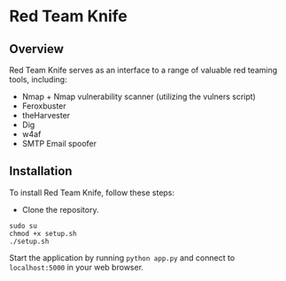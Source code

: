 # Red Team Knife

## Overview
Red Team Knife serves as an interface to a range of valuable red teaming tools, including:

- Nmap + Nmap vulnerability scanner (utilizing the vulners script)
- Feroxbuster
- theHarvester
- Dig
- w4af
- SMTP Email spoofer

## Installation
To install Red Team Knife, follow these steps:

- Clone the repository.
```
sudo su
chmod +x setup.sh
./setup.sh
```
Start the application by running ```python app.py``` and connect to ```localhost:5000``` in your web browser.
